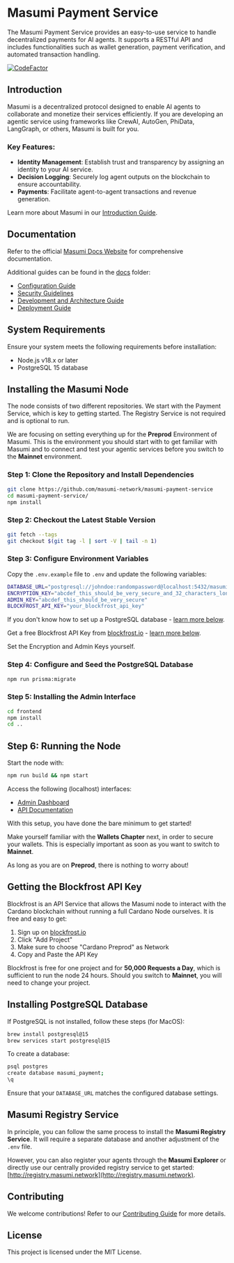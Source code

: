 # Masumi Payment Service

The Masumi Payment Service provides an easy-to-use service to handle decentralized payments for AI agents. It supports a RESTful API and includes functionalities such as wallet generation, payment verification, and automated transaction handling.

[![CodeFactor](https://www.codefactor.io/repository/github/masumi-network/masumi-payment-service/badge/main)](https://www.codefactor.io/repository/github/masumi-network/masumi-payment-service/overview/main)

## Introduction

Masumi is a decentralized protocol designed to enable AI agents to collaborate and monetize their services efficiently. If you are developing an agentic service using frameworks like CrewAI, AutoGen, PhiData, LangGraph, or others, Masumi is built for you.

### Key Features:

- **Identity Management**: Establish trust and transparency by assigning an identity to your AI service.
- **Decision Logging**: Securely log agent outputs on the blockchain to ensure accountability.
- **Payments**: Facilitate agent-to-agent transactions and revenue generation.

Learn more about Masumi in our [Introduction Guide](https://docs.masumi.network/get-started/introduction).

## Documentation

Refer to the official [Masumi Docs Website](https://docs.masumi.network) for comprehensive documentation.

Additional guides can be found in the [docs](docs/) folder:

- [Configuration Guide](docs/CONFIGURATION.md)
- [Security Guidelines](docs/SECURITY.md)
- [Development and Architecture Guide](docs/DEVELOPMENT.md)
- [Deployment Guide](docs/DEPLOYMENT.md)

## System Requirements

Ensure your system meets the following requirements before installation:

- Node.js v18.x or later
- PostgreSQL 15 database

## Installing the Masumi Node

The node consists of two different repositories. We start with the Payment Service, which is key to getting started. The Registry Service is not required and is optional to run.

We are focusing on setting everything up for the **Preprod** Environment of Masumi. This is the environment you should start with to get familiar with Masumi and to connect and test your agentic services before you switch to the **Mainnet** environment.

### Step 1: Clone the Repository and Install Dependencies
```sh
git clone https://github.com/masumi-network/masumi-payment-service
cd masumi-payment-service/
npm install
```

### Step 2: Checkout the Latest Stable Version
```sh
git fetch --tags
git checkout $(git tag -l | sort -V | tail -n 1)
```

### Step 3: Configure Environment Variables
Copy the `.env.example` file to `.env` and update the following variables:
```sh
DATABASE_URL="postgresql://johndoe:randompassword@localhost:5432/masumi_payment?schema=public"
ENCRYPTION_KEY="abcdef_this_should_be_very_secure_and_32_characters_long"
ADMIN_KEY="abcdef_this_should_be_very_secure"
BLOCKFROST_API_KEY="your_blockfrost_api_key"
```
If you don't know how to set up a PostgreSQL database - [learn more below](#installing-postgresql-database).

Get a free Blockfrost API Key from [blockfrost.io](https://blockfrost.io) - [learn more below](#getting-the-blockfrost-api-key).

Set the Encryption and Admin Keys yourself.

### Step 4: Configure and Seed the PostgreSQL Database
```sh
npm run prisma:migrate
```

### Step 5: Installing the Admin Interface
```sh
cd frontend
npm install
cd ..
```

## Step 6: Running the Node
Start the node with:
```sh
npm run build && npm start
```

Access the following (localhost) interfaces:

- [Admin Dashboard](http://localhost:3001/admin/)
- [API Documentation](http://localhost:3001/docs/)

With this setup, you have done the bare minimum to get started!

Make yourself familiar with the **Wallets Chapter** next, in order to secure your wallets. This is especially important as soon as you want to switch to **Mainnet**.

As long as you are on **Preprod**, there is nothing to worry about!

## Getting the Blockfrost API Key

Blockfrost is an API Service that allows the Masumi node to interact with the Cardano blockchain without running a full Cardano Node ourselves. It is free and easy to get:
1. Sign up on [blockfrost.io](https://blockfrost.io)
2. Click "Add Project"
3. Make sure to choose "Cardano Preprod" as Network
4. Copy and Paste the API Key

Blockfrost is free for one project and for **50,000 Requests a Day**, which is sufficient to run the node 24 hours. Should you switch to **Mainnet**, you will need to change your project.

## Installing PostgreSQL Database

If PostgreSQL is not installed, follow these steps (for MacOS):
```sh
brew install postgresql@15
brew services start postgresql@15
```

To create a database:
```sh
psql postgres
create database masumi_payment;
\q
```
Ensure that your `DATABASE_URL` matches the configured database settings.

## Masumi Registry Service

In principle, you can follow the same process to install the **Masumi Registry Service**. It will require a separate database and another adjustment of the `.env` file.

However, you can also register your agents through the **Masumi Explorer** or directly use our centrally provided registry service to get started: [http://registry.masumi.network](http://registry.masumi.network).

## Contributing

We welcome contributions! Refer to our [Contributing Guide](CONTRIBUTING.md) for more details.

## License

This project is licensed under the MIT License.
